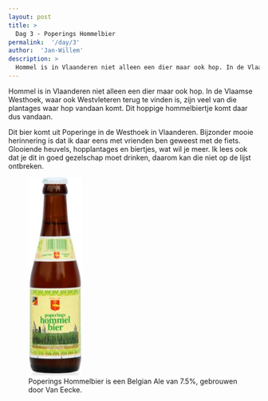 ```yaml
---
layout: post
title: >
  Dag 3 - Poperings Hommelbier
permalink:  '/day/3'
author:  'Jan-Willem'
description: >
  Hommel is in Vlaanderen niet alleen een dier maar ook hop. In de Vlaamse Westhoek, waar ook Westvleteren terug te vinden is, zijn veel van die plantages waar hop vandaan komt. Dit hoppige hommelbiertje komt daar dus vandaan.
---
```

<p class='intro'><span class='dropcap'>H</span>ommel is in Vlaanderen niet alleen een dier maar ook hop. In de Vlaamse Westhoek, waar ook Westvleteren terug te vinden is, zijn veel van die plantages waar hop vandaan komt. Dit hoppige hommelbiertje komt daar dus vandaan.</p>

Dit bier komt uit Poperinge in de Westhoek in Vlaanderen. Bijzonder mooie herinnering is dat ik daar eens met vrienden ben geweest met de fiets. Glooiende heuvels, hopplantages en biertjes, wat wil je meer. Ik lees ook dat je dit in goed gezelschap moet drinken, daarom kan die niet op de lijst ontbreken.

<figure><img src='/assets/img/day_3.jpg' alt=''/> <figcaption>Poperings Hommelbier is een Belgian Ale van 7.5%, gebrouwen door Van Eecke.</figcaption></figure>

